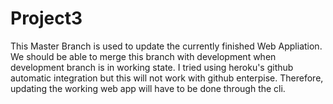 # Project3
This Master Branch is used to update the currently finished Web Appliation. 
We should be able to merge this branch with development when development branch is in working state.
I tried using heroku's github automatic integration but this will not work with github enterpise.
Therefore, updating the working web app will have to be done through the cli.


